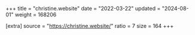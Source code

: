 +++
title = "christine.website"
date = "2022-03-22"
updated = "2024-08-01"
weight = 168206

[extra]
source = "https://christine.website/"
ratio = 7
size = 164
+++
